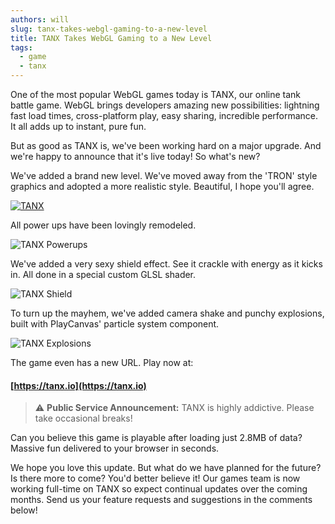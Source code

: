 ```yaml
---
authors: will
slug: tanx-takes-webgl-gaming-to-a-new-level
title: TANX Takes WebGL Gaming to a New Level
tags:
  - game
  - tanx
---
```


One of the most popular WebGL games today is TANX, our online tank battle game. WebGL brings developers amazing new possibilities: lightning fast load times, cross-platform play, easy sharing, incredible performance. It all adds up to instant, pure fun.

<!-- truncate -->

But as good as TANX is, we've been working hard on a major upgrade. And we're happy to announce that it's live today! So what's new?

We've added a brand new level. We've moved away from the 'TRON' style graphics and adopted a more realistic style. Beautiful, I hope you'll agree.

[![TANX](/img/tanx-new.jpg)](/img/tanx-new.jpg)

All power ups have been lovingly remodeled.

![TANX Powerups](/img/tanx-powerups.jpg)

We've added a very sexy shield effect. See it crackle with energy as it kicks in. All done in a special custom GLSL shader.

![TANX Shield](/img/tanx-shield.gif)

To turn up the mayhem, we've added camera shake and punchy explosions, built with PlayCanvas' particle system component.

![TANX Explosions](/img/tanx-boom.gif)

The game even has a new URL. Play now at:

#### [https://tanx.io](https://tanx.io)

> ⚠️ **Public Service Announcement:** TANX is highly addictive. Please take occasional breaks!

Can you believe this game is playable after loading just 2.8MB of data? Massive fun delivered to your browser in seconds.

We hope you love this update. But what do we have planned for the future? Is there more to come? You'd better believe it! Our games team is now working full-time on TANX so expect continual updates over the coming months. Send us your feature requests and suggestions in the comments below!
